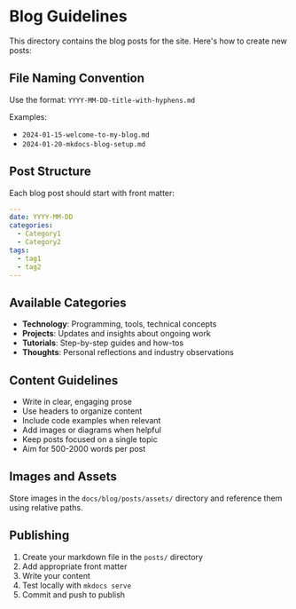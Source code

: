 # Blog Guidelines

This directory contains the blog posts for the site. Here's how to create new posts:

## File Naming Convention

Use the format: `YYYY-MM-DD-title-with-hyphens.md`

Examples:
- `2024-01-15-welcome-to-my-blog.md`
- `2024-01-20-mkdocs-blog-setup.md`

## Post Structure

Each blog post should start with front matter:

```yaml
---
date: YYYY-MM-DD
categories:
  - Category1
  - Category2
tags:
  - tag1
  - tag2
---
```

## Available Categories

- **Technology**: Programming, tools, technical concepts
- **Projects**: Updates and insights about ongoing work
- **Tutorials**: Step-by-step guides and how-tos
- **Thoughts**: Personal reflections and industry observations

## Content Guidelines

- Write in clear, engaging prose
- Use headers to organize content
- Include code examples when relevant
- Add images or diagrams when helpful
- Keep posts focused on a single topic
- Aim for 500-2000 words per post

## Images and Assets

Store images in the `docs/blog/posts/assets/` directory and reference them using relative paths.

## Publishing

1. Create your markdown file in the `posts/` directory
2. Add appropriate front matter
3. Write your content
4. Test locally with `mkdocs serve`
5. Commit and push to publish 